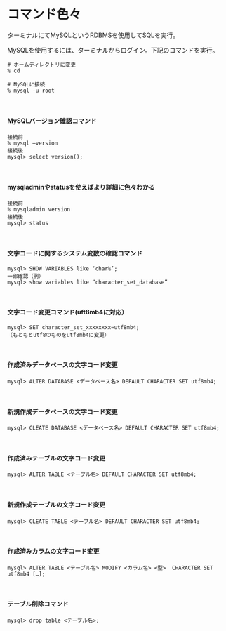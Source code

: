 # コマンド色々

ターミナルにてMySQLというRDBMSを使用してSQLを実行。　　

MySQLを使用するには、ターミナルからログイン。下記のコマンドを実行。　　
<br>

```
# ホームディレクトリに変更
% cd

# MySQLに接続
% mysql -u root
```
<br>

#### MySQLバージョン確認コマンド
```
接続前
% mysql —version
接続後
mysql> select version();
```
<br>

#### mysqladminやstatusを使えばより詳細に色々わかる
```
接続前
% mysqladmin version
接続後
mysql> status
```
<br>

#### 文字コードに関するシステム変数の確認コマンド
```
mysql> SHOW VARIABLES like ‘char%’;
一部確認（例）
mysql> show variables like “character_set_database”
```
<br>

#### 文字コード変更コマンド(uft8mb4に対応）
```
mysql> SET character_set_xxxxxxxx=utf8mb4;
（もともとutf8のものをutf8mb4に変更）
```
<br>

#### 作成済みデータベースの文字コード変更
```
mysql> ALTER DATABASE <データベース名> DEFAULT CHARACTER SET utf8mb4;
```
<br>

#### 新規作成データベースの文字コード変更
```
mysql> CLEATE DATABASE <データベース名> DEFAULT CHARACTER SET utf8mb4;
```
<br>

#### 作成済みテーブルの文字コード変更
```
mysql> ALTER TABLE <テーブル名> DEFAULT CHARACTER SET utf8mb4;
```
<br>

#### 新規作成テーブルの文字コード変更
```
mysql> CLEATE TABLE <テーブル名> DEFAULT CHARACTER SET utf8mb4;
```
<br>

#### 作成済みカラムの文字コード変更
```
mysql> ALTER TABLE <テーブル名> MODIFY <カラム名> <型>  CHARACTER SET utf8mb4 […];
```
<br>

#### テーブル削除コマンド
```
mysql> drop table <テーブル名>;
```
